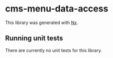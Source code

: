 # cms-menu-data-access

This library was generated with [Nx](https://nx.dev).

## Running unit tests

There are currently no unit tests for this library.
